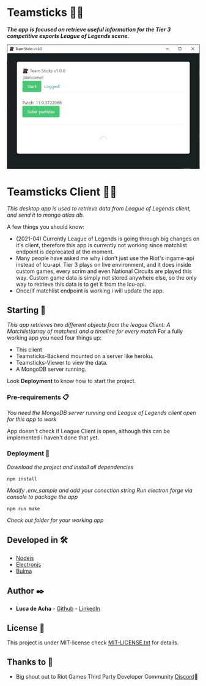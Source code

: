 # Teamsticks 🐱‍👤

**_The app is focused on retrieve useful information for the Tier 3 competitive esports League of Legends scene._**

![working app](screenshot.jpg)

# Teamsticks Client 🐱‍🐉

_This desktop app is used to retrieve data from League of Legends client, and send it to mongo atlas db._

A few things you should know:

* (2021-04) Currently League of Legends is going through big changes on it's client, therefore this app is currently not working since matchlist endpoint is deprecated at the moment.
* Many people have asked me why i don't just use the Riot's ingame-api instead of lcu-api. Tier 3 plays on live environment, and it does inside custom games, every scrim and even National Circuits are played this way. Custom game data is simply not stored anywhere else, so the only way to retrieve this data is to get it from the lcu-api. 
* Once/if matchlist endpoint is working i will update the app.

## Starting 🚀

_This app retrieves two different objects from the league Client: A Matchlist(array of matches) and a timeline for every match_
For a fully working app you need four things up:

* This client
* Teamsticks-Backend mounted on a server like heroku.
* Teamsticks-Viewer to view the data.
* A MongoDB server running.

Look **Deployment** to know how to start the project.


### Pre-requirements 📋

_You need the MongoDB server running and League of Legends client open for this app to work_

App doesn't check if League Client is open, although this can be implemented i haven't done that yet.

### Deployment 🔧

_Download the project and install all dependencies_


```
npm install
```

_Modify .env_sample and add your conection string_
_Run electron forge via console to package the app_

```
npm run make
```

_Check out folder for your working app_


## Developed in 🛠️


* [Nodejs](https://nodejs.org/)
* [Electronjs](https://www.electronjs.org/)
* [Bulma](https://bulma.io/)


## Author ✒️


* **Luca de Acha** - [Github](https://github.com/T-NAVe) - [LinkedIn](https://www.linkedin.com/in/luca-de-acha/)


## License 📄

This project is under MIT-license check [MIT-LICENSE.txt](MIT-LICENSE.txt) for details.

## Thanks to 🎁

* Big shout out to Riot Games Third Party Developer Community [Discord](https://discord.com/invite/riotgamesdevrel)📢
